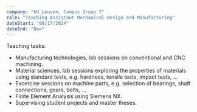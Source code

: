 ```yaml
---
company: "KU Leuven, Campus Group T"
role: "Teaching Assistant Mechanical Design and Manufacturing"
dateStart: "08/17/2024"
dateEnd: "Now"
---
```


Teaching tasks:
- Manufacturing technologies, lab sessions on conventional and CNC machining.
- Material sciences, lab sessions exploring the properties of materials using standard tests, e.g. hardness, tensile tests, impact tests, ...
- Excercise sessions on machine parts, e.g. selection of bearings, shaft connections, gears, belts, ...
- Finite Element Analysis using Siemens NX.
- Supervising student projects and master theses.
